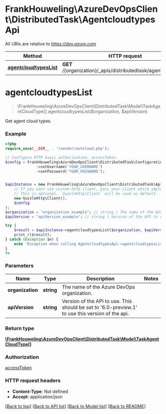 # FrankHouweling\AzureDevOpsClient\DistributedTask\AgentcloudtypesApi

All URIs are relative to *https://dev.azure.com*

Method | HTTP request | Description
------------- | ------------- | -------------
[**agentcloudtypesList**](AgentcloudtypesApi.md#agentcloudtypesList) | **GET** /{organization}/_apis/distributedtask/agentcloudtypes | 


# **agentcloudtypesList**
> \FrankHouweling\AzureDevOpsClient\DistributedTask\Model\TaskAgentCloudType[] agentcloudtypesList($organization, $apiVersion)



Get agent cloud types.

### Example
```php
<?php
require_once(__DIR__ . '/vendor/autoload.php');

// Configure HTTP basic authorization: accessToken
$config = FrankHouweling\AzureDevOpsClient\DistributedTask\Configuration::getDefaultConfiguration()
              ->setUsername('YOUR_USERNAME')
              ->setPassword('YOUR_PASSWORD');


$apiInstance = new FrankHouweling\AzureDevOpsClient\DistributedTask\Api\AgentcloudtypesApi(
    // If you want use custom http client, pass your client which implements `GuzzleHttp\ClientInterface`.
    // This is optional, `GuzzleHttp\Client` will be used as default.
    new GuzzleHttp\Client(),
    $config
);
$organization = "organization_example"; // string | The name of the Azure DevOps organization.
$apiVersion = "apiVersion_example"; // string | Version of the API to use.  This should be set to '6.0-preview.1' to use this version of the api.

try {
    $result = $apiInstance->agentcloudtypesList($organization, $apiVersion);
    print_r($result);
} catch (Exception $e) {
    echo 'Exception when calling AgentcloudtypesApi->agentcloudtypesList: ', $e->getMessage(), PHP_EOL;
}
?>
```

### Parameters

Name | Type | Description  | Notes
------------- | ------------- | ------------- | -------------
 **organization** | **string**| The name of the Azure DevOps organization. |
 **apiVersion** | **string**| Version of the API to use.  This should be set to &#39;6.0-preview.1&#39; to use this version of the api. |

### Return type

[**\FrankHouweling\AzureDevOpsClient\DistributedTask\Model\TaskAgentCloudType[]**](../Model/TaskAgentCloudType.md)

### Authorization

[accessToken](../../README.md#accessToken)

### HTTP request headers

 - **Content-Type**: Not defined
 - **Accept**: application/json

[[Back to top]](#) [[Back to API list]](../../README.md#documentation-for-api-endpoints) [[Back to Model list]](../../README.md#documentation-for-models) [[Back to README]](../../README.md)

